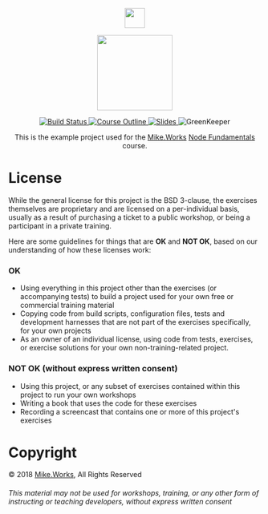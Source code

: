 <p align='center'>
  <a href="https://mike.works" target='_blank'>
    <img height=40 src='https://assets.mike.works/img/login_logo-33a9e523d451fb0d902f73d5452d4a0b.png' />
  </a> 
</p>
<p align='center'>
  <a href="https://mike.works/course/node.js-fundamentals-2335407" target='_blank'>
    <img height=150 src='https://user-images.githubusercontent.com/558005/35308075-ceec0be0-005a-11e8-84b6-03b7fdf20aff.png' />
  </a>
</p>
<p align='center'>
  <a href="https://travis-ci.org/mike-works/node-fundamentals" title="Build Status">
    <img title="Build Status" src="https://travis-ci.org/mike-works/node-fundamentals.svg?branch=solutions"/>
  </a>
  <a href="https://mike.works/course/node.js-fundamentals-2335407" title="SQL Fundamentals">
    <img title="Course Outline" src="https://img.shields.io/badge/mike.works-course%20outline-blue.svg"/>
  </a>
  <a href="https://docs.mike.works/node-slides" title="Slides">
    <img title="Slides" src="https://img.shields.io/badge/mike.works-slides-blue.svg"/>
  </a>
  <a title='GreenKeeper'>
    <img title='GreenKeeper' src='https://badges.greenkeeper.io/mike-works/node-fundamentals.svg'>
  </a>
</p>
<p align='center'>
This is the example project used for the <a title="Mike.Works" href="https://mike.works">Mike.Works</a> <a title="Node Fundamentals" href="https://mike.works/course/node.js-fundamentals-2335407">Node Fundamentals</a> course.
</p>

# License

While the general license for this project is the BSD 3-clause, the exercises
themselves are proprietary and are licensed on a per-individual basis, usually
as a result of purchasing a ticket to a public workshop, or being a participant
in a private training.

Here are some guidelines for things that are **OK** and **NOT OK**, based on our
understanding of how these licenses work:

### OK

* Using everything in this project other than the exercises (or accompanying tests)
  to build a project used for your own free or commercial training material
* Copying code from build scripts, configuration files, tests and development
  harnesses that are not part of the exercises specifically, for your own projects
* As an owner of an individual license, using code from tests, exercises, or
  exercise solutions for your own non-training-related project.

### NOT OK (without express written consent)

* Using this project, or any subset of
  exercises contained within this project to run your own workshops
* Writing a book that uses the code for these exercises
* Recording a screencast that contains one or more of this project's exercises

# Copyright

&copy; 2018 [Mike.Works](https://mike.works), All Rights Reserved

###### This material may not be used for workshops, training, or any other form of instructing or teaching developers, without express written consent
